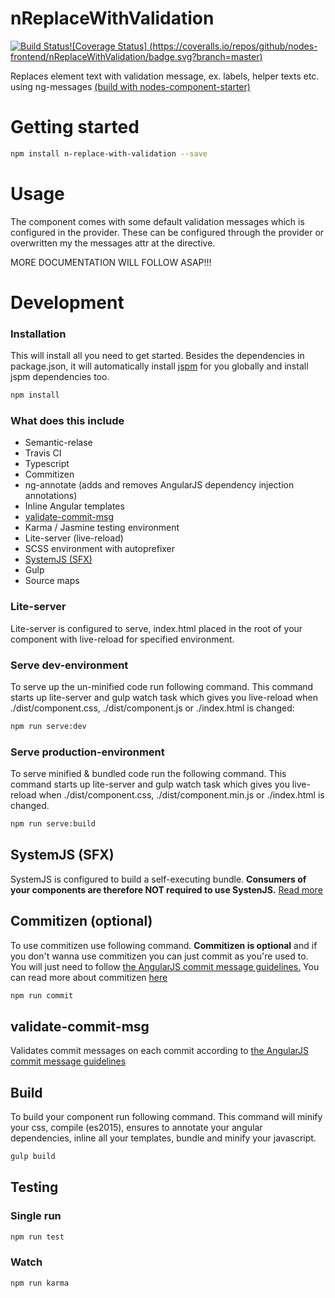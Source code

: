 # nReplaceWithValidation

[![Build Status](https://travis-ci.org/nodes-frontend/nReplaceWithValidation.svg?branch=master)](https://travis-ci.org/nodes-frontend/nReplaceWithValidation)[![Coverage Status] (https://coveralls.io/repos/github/nodes-frontend/nReplaceWithValidation/badge.svg?branch=master)](https://coveralls.io/github/nodes-frontend/nReplaceWithValidation?branch=master)

Replaces element text with validation message, ex. labels, helper texts etc. using ng-messages [(build with nodes-component-starter)](https://github.com/nodes-frontend/nodes-component-starter)

# Getting started
```bash
npm install n-replace-with-validation --save
```

# Usage
The component comes with some default validation messages which is configured in the provider. These can be configured through the provider or overwritten my the messages attr at the directive.

MORE DOCUMENTATION WILL FOLLOW ASAP!!!

# Development

### Installation
This will install all you need to get started. Besides the dependencies in package.json, it will automatically install [jspm](http://jspm.io/) for you globally and install jspm dependencies too.  
```bash
npm install
```

### What does this include
  * Semantic-relase
  * Travis CI
  * Typescript
  * Commitizen
  * ng-annotate (adds and removes AngularJS dependency injection annotations)
  * Inline Angular templates
  * [validate-commit-msg](https://github.com/Frikki/validate-commit-message)
  * Karma / Jasmine testing environment
  * Lite-server (live-reload)
  * SCSS environment with autoprefixer
  * [SystemJS (SFX)](https://github.com/systemjs/builder#self-executing-sfx-bundles)
  * Gulp
  * Source maps

### Lite-server
Lite-server is configured to serve, index.html placed in the root of your component with live-reload for specified environment.
### Serve dev-environment
To serve up the un-minified code run following command. This command starts up lite-server and gulp watch task which gives you live-reload when ./dist/component.css, ./dist/component.js or ./index.html is changed:

```bash
npm run serve:dev
```
### Serve production-environment
To serve minified & bundled code run the following command. This command starts up lite-server and gulp watch task which gives you live-reload when ./dist/component.css, ./dist/component.min.js or ./index.html is changed.

```bash
npm run serve:build
```
## SystemJS (SFX)
SystemJS is configured to build a self-executing bundle. **Consumers of your components are therefore NOT required to use SystenJS.** [Read more](https://github.com/systemjs/builder#self-executing-sfx-bundles)
## Commitizen (optional)
To use commitizen use following command. **Commitizen is optional** and if you don't wanna use commitizen you can just commit as you're used to. You will just need to follow [the AngularJS commit message guidelines.](https://docs.google.com/document/d/1rk04jEuGfk9kYzfqCuOlPTSJw3hEDZJTBN5E5f1SALo)
You can read more about commitizen [here](https://commitizen.github.io/cz-cli/)

```bash
npm run commit
```
## validate-commit-msg
Validates commit messages on each commit according to [the AngularJS commit message guidelines](https://docs.google.com/document/d/1rk04jEuGfk9kYzfqCuOlPTSJw3hEDZJTBN5E5f1SALo)
## Build
To build your component run following command. This command will minify your css, compile (es2015), ensures to annotate your angular dependencies, inline all your templates, bundle and minify your javascript.

```bash
gulp build
```
## Testing

### Single run
```bash
npm run test
```
### Watch
```bash
npm run karma
```